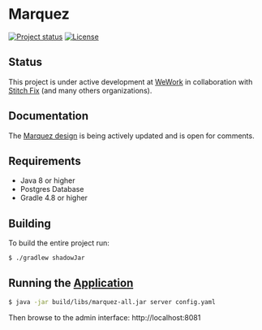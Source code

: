 # Marquez

[![Project status](https://img.shields.io/badge/status-WIP-yellow.svg)](#status)
[![License](https://img.shields.io/badge/License-Apache%202.0-blue.svg)](https://opensource.org/licenses/Apache-2.0)

## Status

This project is under active development at [WeWork](https://www.wework.com/) in collaboration with [Stitch Fix](https://www.stitchfix.com) (and many others organizations).

## Documentation

The [Marquez design](https://drive.google.com/open?id=1zxvp-6jv4Gs7eAGFmK0fbKbYL9cbEQrRJKLk3ez4PRA) is being actively updated and is open for comments.

## Requirements

* Java 8 or higher
* Postgres Database
* Gradle 4.8 or higher

## Building

To build the entire project run:

```bash
$ ./gradlew shadowJar
```

## Running the [Application](https://github.com/MarquezProject/marquez/blob/master/src/main/java/marquez/MarquezApplication.java)

```bash
$ java -jar build/libs/marquez-all.jar server config.yaml
```
Then browse to the admin interface: http://localhost:8081
